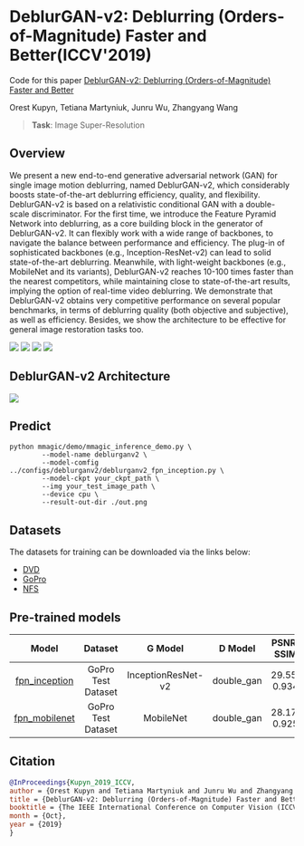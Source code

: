 ﻿# DeblurGAN-v2: Deblurring (Orders-of-Magnitude) Faster and Better(ICCV'2019)

Code for this paper [DeblurGAN-v2: Deblurring (Orders-of-Magnitude) Faster and Better](https://arxiv.org/abs/1908.03826)

Orest Kupyn, Tetiana Martyniuk, Junru Wu, Zhangyang Wang


> **Task**: Image Super-Resolution

<!-- [ALGORITHM] -->

## Overview

We present a new end-to-end generative adversarial network (GAN) for single image motion deblurring, named
DeblurGAN-v2, which considerably boosts state-of-the-art deblurring efficiency, quality, and flexibility. DeblurGAN-v2
is based on a relativistic conditional GAN with a double-scale discriminator. For the first time, we introduce the
Feature Pyramid Network into deblurring, as a core building block in the generator of DeblurGAN-v2. It can flexibly
work with a wide range of backbones, to navigate the balance between performance and efficiency. The plug-in of
sophisticated backbones (e.g., Inception-ResNet-v2) can lead to solid state-of-the-art deblurring. Meanwhile,
with light-weight backbones (e.g., MobileNet and its variants), DeblurGAN-v2 reaches 10-100 times faster than
the nearest competitors, while maintaining close to state-of-the-art results, implying the option of real-time
video deblurring. We demonstrate that DeblurGAN-v2 obtains very competitive performance on several popular
benchmarks, in terms of deblurring quality (both objective and subjective), as well as efficiency. Besides,
we show the architecture to be effective for general image restoration tasks too.

![](https://github.com/VITA-Group/doc_images/kohler_visual.png)
![](https://github.com/VITA-Group/doc_images/restore_visual.png)
![](https://github.com/VITA-Group/doc_images/gopro_table.png)
![](https://github.com/VITA-Group/doc_images/lai_table.png)
<!---![](https://github.com/VITA-Group/doc_images/dvd_table.png)-->
<!---![](https://github.com/VITA-Group/doc_images/kohler_table.png)-->

## DeblurGAN-v2 Architecture

![](https://github.com/VITA-Group/doc_images/pipeline.jpg)

## Predict

```shell
python mmagic/demo/mmagic_inference_demo.py \
        --model-name deblurganv2 \
        --model-comfig ../configs/deblurganv2/deblurganv2_fpn_inception.py \
        --model-ckpt your_ckpt_path \
        --img your_test_image_path \
        --device cpu \
        --result-out-dir ./out.png
```

## Datasets

The datasets for training can be downloaded via the links below:
- [DVD](https://drive.google.com/file/d/1bpj9pCcZR_6-AHb5aNnev5lILQbH8GMZ/view)
- [GoPro](https://drive.google.com/file/d/1KStHiZn5TNm2mo3OLZLjnRvd0vVFCI0W/view)
- [NFS](https://drive.google.com/file/d/1Ut7qbQOrsTZCUJA_mJLptRMipD8sJzjy/view)

## Pre-trained models

|                      Model                      |    Dataset     |      G Model      | D Model | PSNR/<br/>SSIM |                                        Download                                         |
|:-----------------------------------------------:| :------------: |:-----------------:|:-------:|:---------:| :-------------------------------------------------------------------------------------: |
| [fpn_inception](./deblurganv2_fpn_inception.py) | GoPro Test Dataset  | InceptionResNet-v2 |     double_gan    | 29.55/ 0.934 | [model](https://drive.google.com/uc?export=view&id=1UXcsRVW-6KF23_TNzxw-xC0SzaMfXOaR) \| [log]() |
| [fpn_mobilenet](./deblurganv2_fpn_mobilenet.py) | GoPro Test Dataset | MobileNet|     double_gan    | 28.17/ 0.925 | [model](https://drive.google.com/uc?export=view&id=1JhnT4BBeKBBSLqTo6UsJ13HeBXevarrU) \| [log]() |


## Citation

```bibtex
@InProceedings{Kupyn_2019_ICCV,
author = {Orest Kupyn and Tetiana Martyniuk and Junru Wu and Zhangyang Wang},
title = {DeblurGAN-v2: Deblurring (Orders-of-Magnitude) Faster and Better},
booktitle = {The IEEE International Conference on Computer Vision (ICCV)},
month = {Oct},
year = {2019}
}
```
